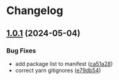 # Changelog

## [1.0.1](https://github.com/niieani/toolchain/compare/core-v1.0.0...core-v1.0.1) (2024-05-04)


### Bug Fixes

* add package list to manifest ([ca51a28](https://github.com/niieani/toolchain/commit/ca51a28d9a1f4bda1ca1dd929a7d22bdae09d5f3))
* correct yarn gitignores ([e79db54](https://github.com/niieani/toolchain/commit/e79db54e78a41157ae90a2f6e5ac648fda602c27))
